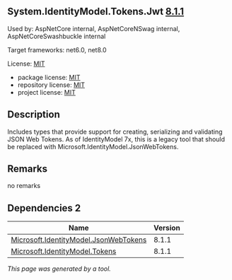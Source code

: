 System.IdentityModel.Tokens.Jwt [8.1.1](https://www.nuget.org/packages/System.IdentityModel.Tokens.Jwt/8.1.1)
--------------------

Used by: AspNetCore internal, AspNetCoreNSwag internal, AspNetCoreSwashbuckle internal

Target frameworks: net6.0, net8.0

License: [MIT](../../../../licenses/mit) 

- package license: [MIT](https://licenses.nuget.org/MIT) 
- repository license: [MIT](https://github.com/AzureAD/azure-activedirectory-identitymodel-extensions-for-dotnet) 
- project license: [MIT](https://github.com/AzureAD/azure-activedirectory-identitymodel-extensions-for-dotnet) 

Description
-----------
Includes types that provide support for creating, serializing and validating JSON Web Tokens. As of IdentityModel 7x, this is a legacy tool that should be replaced with Microsoft.IdentityModel.JsonWebTokens.

Remarks
-----------
no remarks


Dependencies 2
-----------

|Name|Version|
|----------|:----|
|[Microsoft.IdentityModel.JsonWebTokens](../../../../packages/nuget.org/microsoft.identitymodel.jsonwebtokens/8.1.1)|8.1.1|
|[Microsoft.IdentityModel.Tokens](../../../../packages/nuget.org/microsoft.identitymodel.tokens/8.1.1)|8.1.1|

*This page was generated by a tool.*